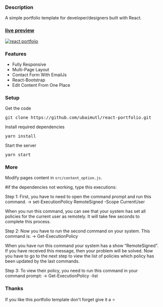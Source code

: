 ### Description

A simple portfolio template for developer/designers built with React. 

### [live preview](https://ubaimutl.github.io/react-portfolio/)

[![react portfoiio](src/assets/images/react%20portfolio%20gif.gif)](https://ubaimutl.github.io/react-portfolio/)

### Features

- Fully Responsive
- Multi-Page Layout
- Contact Form With EmailJs
- React-Bootstrap
- Edit Content From One Place

### Setup

Get the code

<pre>git clone https://github.com/ubaimutl/react-portfolio.git</pre>
 
Install required dependencies

<pre>yarn install</pre>


Start the server

<pre>yarn start</pre>

### More

Modify pages content in  `src/content_option.js`. 

#if the dependencies not working, type this executions:

Step 1: First, you have to need to open the command prompt and run this command.
-> set-ExecutionPolicy RemoteSigned -Scope CurrentUser 

When you run this command, you can see that your system has set all policies for the current user as remotely. It will take few seconds to complete this process.

Step 2: Now you have to run the second command on your system. This command is:
-> Get-ExecutionPolicy

When you have run this command your system has a show “RemoteSigned”. If you have received this message, then your problem will be solved. Now you have to go to the next step to view the list of policies which policy has been updated by the last commands.

Step 3: To view their policy, you need to run this command in your command prompt:
-> Get-ExecutionPolicy -list

### Thanks

If you like this portfolio template don't forget give it a ⭐
